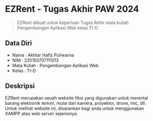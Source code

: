 # EZRent - Tugas Akhir PAW 2024

>EZRent dibuat untuk keperluan Tugas Akhir mata kuliah Pengembangan Aplikasi Web kelas TI-D

## Data Diri

* Nama : Akhtar Hafiz Puliwarna
* NIM : 235150707111013
* Mata Kuliah : Pengembangan Aplikasi Web
* Kelas : TI-D

## Deskripsi

EZRent merupakan seuah website fiksi yang digunakan untuk merental barang elektronik terkini, mulai dari kamera, proyektor, drone, mic, dll. Untuk melihat website ini, disarankan bagi anda untuk menggunakan XAMPP atau web server sejenisnya.
